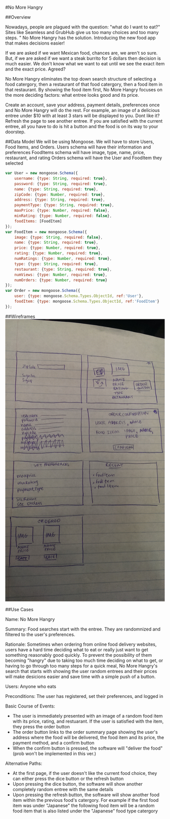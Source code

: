 #No More Hangry

##Overview

Nowadays, people are plagued with the question: "what do I want to eat?" Sites like Seamless and GrubHub give us too many choices and too many steps. " No More Hangry has the solution. Introducing the new food app that makes decisions easier! 

If we are asked if we want Mexican food, chances are, we aren't so sure. But, if we are asked if we want a steak burrito for 5 dollars then decision is much easier. We don't know what we want to eat until we see the exact item and the exact price. Agreed? 

No More Hangry eliminates the top down search structure of selecting a food catergory, then a restaurant of that food catergory, then a food item in that restaurant. 
By showing the food item first, No More Hangry focuses on the more deciding factors: what entree looks good and its price. 

Create an account, save your address, payment details, preferences once and No More Hangry will do the rest. For example, an image of a delicious entree under $10 with at least 3 stars will be displayed to you. Dont like it? Refresh the page to see another entree. If you are satisfied with the current entree, all you have to do is hit a button and the food is on its way to your doorstep.


##Data Model
We will be using Mongoose. 
We will have to store Users, Food Items, and Orders.
	Users schema will have their information and preferences
	FoodItems schema will have image, type, name, price, restaurant, and rating
	Orders schema will have the User and FoodItem they selected 
```javascript
var User = new mongoose.Schema({
	username: {type: String, required: true},
	password: {type: String, required: true},
	name: {type: String, required: true},
	zipCode: {type: Number, required: true},
	address: {type: String, required: true},
	paymentType: {type: String, required: true},
	maxPrice: {type: Number, required: false},
	minRating: {type: Number, required: false},
	foodItems: [FoodItem]
});
var FoodItem = new mongoose.Schema({
	image: {type: String, required: false},
	name: {type: String, required: true},
	price: {type: Number, required: true},
	rating: {type: Number, required: true},
	numRatings: {type: Number, required: true},
	type: {type: String, required: true},
	restaurant: {type: String, required: true},
	numViews: {type: Number, required: true},
	numOrders: {type: Number, required: true}
});
var Order = new mongoose.Schema({
	user: {type: mongoose.Schema.Types.ObjectId, ref:'User'},
	foodItem: {type: mongoose.Schema.Types.ObjectId, ref:'FoodItem'}
});

```

##Wireframes
![wire frames](no_more_hangry/documentation/wireframes.png)

##Use Cases
<p>Name: <t>No More Hangry</t></p>

<p>Summary: <t>Food searches start with the entree. They are randomnized and filtered to the user's preferences. </t></p>

<p>Rationale: <t>Sometimes when ordering from online food delivery websites, users have a hard time deciding what to eat or really just want to get something reasonably good quickly. To prevent the possibility of them becoming "hangry" due to taking too much time deciding on what to get, or having to go through too many steps for a quick meal, No More Hangry's search that starts with showing the user random entrees and their prices will make desicions easier and save time with a simple push of a button.</t></p>

<p>Users: <t>Anyone who eats</t></p>

<p>Preconditions: <t>The user has registered, set their preferences, and logged in</t></p>

<p>Basic Course of Events: <t><ul>
<li>The user is immediately presented with an image of a random food item with its price, rating, and restuarant. If the user is satisfied with the item, they press the order button</li>
<li>The order button links to the order summary page showing the user's address where the food will be delivered, the food item and its price, the payment method, and a confirm button</Li>
<li>When the confirm button is pressed, the software will "deliver the food"(prob won't be implemented in this ver.)</li>
</ul></t>
Alternative Paths: <t><ul>
<li>At the first page, if the user doesn't like the current food choice, they can either press the dice button or the refresh button</li>
<li>Upon pressing the dice button, the software will show another completely random entree with the same details</li>
<li>Upon pressing the refresh button, the software will show another food item within the previous food's catergory. For example if the first food item was under "Japanese" the following food item will be a random food item that is also listed under the "Japanese" food type catergory</li>
</ul></t></p>


